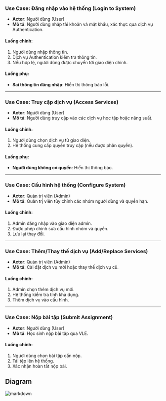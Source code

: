 ### Use Case: Đăng nhập vào hệ thống (Login to System)
- **Actor**: Người dùng (User)
- **Mô tả**: Người dùng nhập tài khoản và mật khẩu, xác thực qua dịch vụ Authentication.

#### Luồng chính:
1. Người dùng nhập thông tin.
2. Dịch vụ Authentication kiểm tra thông tin.
3. Nếu hợp lệ, người dùng được chuyển tới giao diện chính.

#### Luồng phụ:
- **Sai thông tin đăng nhập**: Hiển thị thông báo lỗi.

---

### Use Case: Truy cập dịch vụ (Access Services)
- **Actor**: Người dùng (User)
- **Mô tả**: Người dùng truy cập vào các dịch vụ học tập hoặc năng suất.

#### Luồng chính:
1. Người dùng chọn dịch vụ từ giao diện.
2. Hệ thống cung cấp quyền truy cập (nếu được phân quyền).

#### Luồng phụ:
- **Người dùng không có quyền**: Hiển thị thông báo.

---

### Use Case: Cấu hình hệ thống (Configure System)
- **Actor**: Quản trị viên (Admin)
- **Mô tả**: Quản trị viên tùy chỉnh các nhóm người dùng và quyền hạn.

#### Luồng chính:
1. Admin đăng nhập vào giao diện admin.
2. Được phép chỉnh sửa cấu hình nhóm và quyền.
3. Lưu lại thay đổi.

---

### Use Case: Thêm/Thay thế dịch vụ (Add/Replace Services)
- **Actor**: Quản trị viên (Admin)
- **Mô tả**: Cài đặt dịch vụ mới hoặc thay thế dịch vụ cũ.

#### Luồng chính:
1. Admin chọn thêm dịch vụ mới.
2. Hệ thống kiểm tra tính khả dụng.
3. Thêm dịch vụ vào cấu hình.

---

### Use Case: Nộp bài tập (Submit Assignment)
- **Actor**: Người dùng (User)
- **Mô tả**: Học sinh nộp bài tập qua VLE.

#### Luồng chính:
1. Người dùng chọn bài tập cần nộp.
2. Tải tệp lên hệ thống.
3. Xác nhận hoàn tất nộp bài.

## Diagram
![markdown](https://www.planttext.com/plantuml/png/T951JWCn34NtFeMNpABY1gWZXDWKQSG8zY4nmQ9ngjYfrBEnw95w1TIP0KqrxSxnV_woVqu_nxMQArRJ5i1vomNVbCfKjY6n09mxk5ezuDqcHnQqZFr1ZL8parhlIHLxAdlsf7Efhn-93LjLZf98h04Oh4VvCSidnrhettKcjY7Slz9kwppDl66noKHN-o8nziuuozz00uljSC2xaaFrndks0tREVxju6txVFCqCbpTTeM1vsqWDsJoNN7UABqvSf36MMtn79R4gPxdauNe-K-pZyt9WJHBEd_qB003__mC0)
